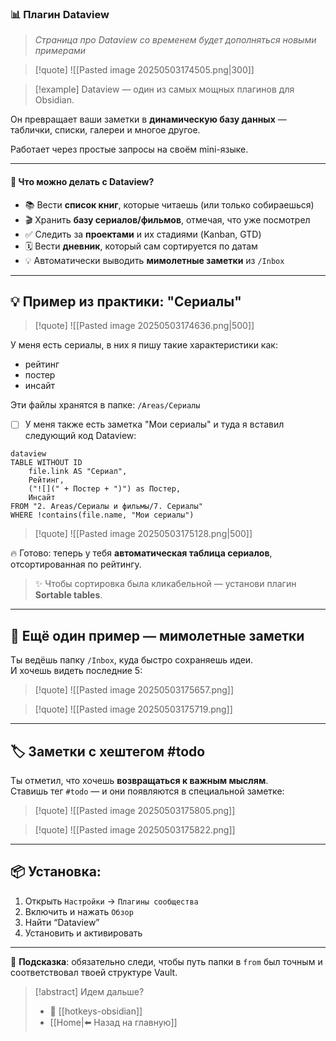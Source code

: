 ### 📊 Плагин Dataview

>*Страница про Dataview со временем будет дополняться новыми примерами*

>[!quote] ![[Pasted image 20250503174505.png|300]]

>[!example] Dataview 
— один из самых мощных плагинов для Obsidian.  

Он превращает ваши заметки в **динамическую базу данных** — таблички, списки, галереи и многое другое.  

Работает через простые запросы на своём mini-языке.

---

#### 🔎 Что можно делать с Dataview?

- 📚 Вести **список книг**, которые читаешь (или только собираешься)
- 🎬 Хранить **базу сериалов/фильмов**, отмечая, что уже посмотрел
- ✅ Следить за **проектами** и их стадиями (Kanban, GTD)
- 🗓 Вести **дневник**, который сам сортируется по датам
- 💡 Автоматически выводить **мимолетные заметки** из `/Inbox`

---

## 💡 Пример из практики: "Сериалы"

>[!quote] ![[Pasted image 20250503174636.png|500]]

У меня есть сериалы, в них я пишу такие характеристики как:
- рейтинг
- постер
- инсайт

Эти файлы хранятся в папке: `/Areas/Сериалы`

- [ ] У меня также есть заметка "Мои сериалы" и туда я вставил следующий код Dataview:

```
dataview
TABLE WITHOUT ID
	file.link AS "Сериал",
	Рейтинг,
	("![](" + Постер + ")") as Постер,
	Инсайт
FROM "2. Areas/Сериалы и фильмы/7. Сериалы"
WHERE !contains(file.name, "Мои сериалы")
```

>[!quote] ![[Pasted image 20250503175128.png|500]]

🔥 Готово: теперь у тебя **автоматическая таблица сериалов**, отсортированная по рейтингу.

> ✨ Чтобы сортировка была кликабельной — установи плагин **Sortable tables**.

---

## 🧠 Ещё один пример — мимолетные заметки

Ты ведёшь папку `/Inbox`, куда быстро сохраняешь идеи.  
И хочешь видеть последние 5:
>[!quote] ![[Pasted image 20250503175657.png]]

>[!quote] ![[Pasted image 20250503175719.png]]


---

## 🏷 Заметки с хештегом #todo

Ты отметил, что хочешь **возвращаться к важным мыслям**.  
Ставишь тег `#todo` — и они появляются в специальной заметке:

>[!quote] ![[Pasted image 20250503175805.png]]

>[!quote] ![[Pasted image 20250503175822.png]]


---

## 📦 Установка:

1. Открыть `Настройки` → `Плагины сообщества`
2. Включить и нажать `Обзор`
3. Найти “Dataview”
4. Установить и активировать

---

🎯 **Подсказка**: обязательно следи, чтобы путь папки в `from` был точным и соответствовал твоей структуре Vault.

> [!abstract] Идем дальше?
> - 🧠 [[hotkeys-obsidian]]
> - [[Home|⬅️ Назад на главную]]

